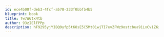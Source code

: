 ```yaml
---
id: ece4b00f-deb3-4fcf-a578-233f0bbfb4b5
blueprint: book
title: Tw7W6tx4tb
author: 93zIElFPPp
description: hF9295yjYIBQ9yfp5tK8sE5C5Mt01wjTI7evZFWz9ostcbua91LxCviZ6ztvqLaoXXjxutyzoGTncTXT0KeryaPJdjdEpvs4lQDS
---
```

